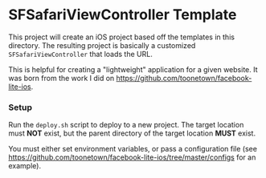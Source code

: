 # SFSafariViewController Template

This project will create an iOS project based off the templates in this directory.  The resulting project is basically a customized `SFSafariViewController` that loads the URL.

This is helpful for creating a "lightweight" application for a given website.  It was born from the work I did on https://github.com/toonetown/facebook-lite-ios.


### Setup ###

Run the `deploy.sh` script to deploy to a new project.  The target location must **NOT** exist, but the parent directory of the target location **MUST** exist.

You must either set environment variables, or pass a configuration file (see https://github.com/toonetown/facebook-lite-ios/tree/master/configs for an example).
